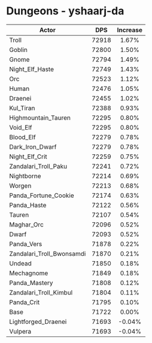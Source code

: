 # Dungeons - yshaarj-da
| Actor | DPS | Increase |
|---|:---:|:---:|
|Troll|72918|1.67%|
|Goblin|72800|1.50%|
|Gnome|72794|1.49%|
|Night_Elf_Haste|72749|1.43%|
|Orc|72523|1.12%|
|Human|72476|1.05%|
|Draenei|72455|1.02%|
|Kul_Tiran|72388|0.93%|
|Highmountain_Tauren|72295|0.80%|
|Void_Elf|72295|0.80%|
|Blood_Elf|72279|0.78%|
|Dark_Iron_Dwarf|72279|0.78%|
|Night_Elf_Crit|72259|0.75%|
|Zandalari_Troll_Paku|72241|0.72%|
|Nightborne|72214|0.69%|
|Worgen|72213|0.68%|
|Panda_Fortune_Cookie|72174|0.63%|
|Panda_Haste|72122|0.56%|
|Tauren|72107|0.54%|
|Maghar_Orc|72096|0.52%|
|Dwarf|72093|0.52%|
|Panda_Vers|71878|0.22%|
|Zandalari_Troll_Bwonsamdi|71870|0.21%|
|Undead|71850|0.18%|
|Mechagnome|71849|0.18%|
|Panda_Mastery|71808|0.12%|
|Zandalari_Troll_Kimbul|71804|0.11%|
|Panda_Crit|71795|0.10%|
|Base|71722|0.00%|
|Lightforged_Draenei|71693|-0.04%|
|Vulpera|71693|-0.04%|

